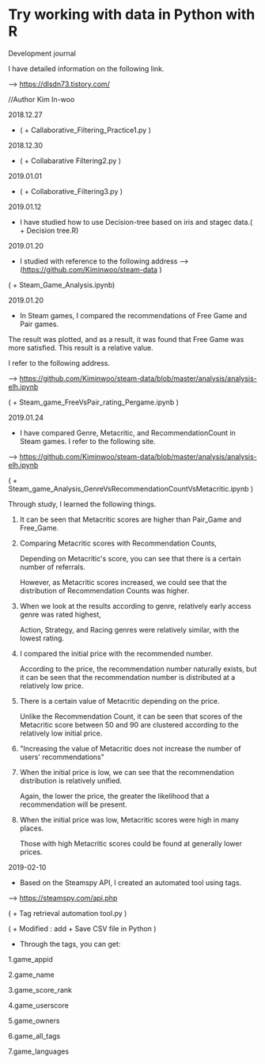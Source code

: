 # Try working with data in Python with R

Development journal 

I have detailed information on the following link.

--> https://dlsdn73.tistory.com/ 

//Author Kim In-woo 


2018.12.27 

- ( + Callaborative_Filtering_Practice1.py ) 

2018.12.30 

- ( + Collabarative Filtering2.py ) 

2019.01.01 

- ( + Collaborative_Filtering3.py ) 

2019.01.12 

- I have studied how to use Decision-tree based on iris and stagec data.( + Decision tree.R) 

2019.01.20 

- I studied with reference to the following address --> (https://github.com/Kiminwoo/steam-data ) 

( + Steam_Game_Analysis.ipynb)

2019.01.20 

- In Steam games, I compared the recommendations of Free Game and Pair games. 

The result was plotted, and as a result, it was found that Free Game was more satisfied. This result is a relative value.

I refer to the following address.

--> https://github.com/Kiminwoo/steam-data/blob/master/analysis/analysis-elh.ipynb

( + Steam_game_FreeVsPair_rating_Pergame.ipynb ) 


2019.01.24 

- I have compared Genre, Metacritic, and RecommendationCount in Steam games. I refer to the following site. 

--> https://github.com/Kiminwoo/steam-data/blob/master/analysis/analysis-elh.ipynb 

( + Steam_game_Analysis_GenreVsRecommendationCountVsMetacritic.ipynb ) 

Through study, I learned the following things.

1. It can be seen that Metacritic scores are higher than Pair_Game and Free_Game.

2. Comparing Metacritic scores with Recommendation Counts,

   Depending on Metacritic's score, you can see that there is a certain number of referrals.

   However, as Metacritic scores increased, we could see that the distribution of Recommendation Counts was higher.

3. When we look at the results according to genre, relatively early access genre was rated highest,

   Action, Strategy, and Racing genres were relatively similar, with the lowest rating.

4. I compared the initial price with the recommended number.

   According to the price, the recommendation number naturally exists, but it can be seen that the recommendation number is distributed    at a relatively low price.

5. There is a certain value of Metacritic depending on the price.

   Unlike the Recommendation Count, it can be seen that scores of the Metacritic score between 50 and 90 are clustered according to the    relatively low initial price.


6. "Increasing the value of Metacritic does not increase the number of users' recommendations"


7. When the initial price is low, we can see that the recommendation distribution is relatively unified.

   Again, the lower the price, the greater the likelihood that a recommendation will be present.

8. When the initial price was low, Metacritic scores were high in many places.

   Those with high Metacritic scores could be found at generally lower prices.


2019-02-10

- Based on the Steamspy API, I created an automated tool using tags.

--> https://steamspy.com/api.php

( + Tag retrieval automation tool.py ) 

( + Modified : add + Save CSV file in Python ) 

- Through the tags, you can get:

1.game_appid

2.game_name

3.game_score_rank

4.game_userscore

5.game_owners

6.game_all_tags

7.game_languages
